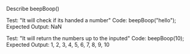Describe beepBoop()

Test: "It will check if its handed a number"
Code: beepBoop("hello");
Expected Output: NaN

Test: "It will return the numbers up to the inputed"
Code: beepBoop(10);
Expected Output: 1, 2, 3, 4, 5, 6, 7, 8, 9, 10